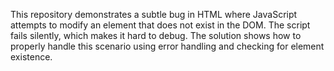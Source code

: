 This repository demonstrates a subtle bug in HTML where JavaScript attempts to modify an element that does not exist in the DOM.  The script fails silently, which makes it hard to debug. The solution shows how to properly handle this scenario using error handling and checking for element existence.